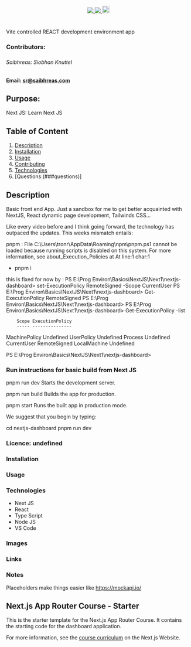 <p align='center'>
  <a href="https://github.com/saibhreas">
    <img src="https://img.shields.io/badge/GitHub-100000?style=flat&logo=github&logoColor=white">
  </a>  
  <a href='https://www.linkedin.com/in/siobhanknuttel'>
      <img src='https://img.shields.io/badge/LinkedIn-blue?style=flat&logo=linkedin&labelColor=blue'>
  </a>
    <a href='https://www.upwork.com/freelancers/saibhreas'> 
    <img src='https://img.shields.io/badge/UpWork-6FDA44?style=flat&logo=Upwork&logoColor=white' witth="45" height="20"> 
  </a>
  
</p>

# 
Vite controlled REACT development environment app
  
<h3>Contributors:<h3>

<h6>Saibhreas: Siobhan Knuttel</h6>


#### Email: sr@saibhreas.com

## Purpose: 

Next JS: Learn Next JS

  
## Table of Content
  
  1. [Description](##description)
  2. [Installation](###instalation)
  3. [Usage](###usage)
  4. [Contributing](###contributing)
  5. [Technologies](###technologies)
  6. [Questions:(###questions)]
  
## Description

Basic front end App.  Just a sandbox for me to get better acquainted with NextJS, React dynamic page development, Tailwinds CSS...

Like every video before and I think going forward, the technology has outpaced the updates.  This weeks mismatch entails:

pnpm : File C:\Users\tronr\AppData\Roaming\npm\pnpm.ps1 cannot be loaded because running scripts is 
disabled on this system. For more information, see about_Execution_Policies at 
At line:1 char:1
+ pnpm i 


this is fixed for now by :
PS E:\Prog Environ\Basics\NextJS\Next1\nextjs-dashboard> set-ExecutionPolicy RemoteSigned -Scope CurrentUser
PS E:\Prog Environ\Basics\NextJS\Next1\nextjs-dashboard> Get-ExecutionPolicy
RemoteSigned
PS E:\Prog Environ\Basics\NextJS\Next1\nextjs-dashboard> 
PS E:\Prog Environ\Basics\NextJS\Next1\nextjs-dashboard> Get-ExecutionPolicy -list

        Scope ExecutionPolicy
        ----- ---------------
MachinePolicy       Undefined
   UserPolicy       Undefined
      Process       Undefined
  CurrentUser    RemoteSigned
 LocalMachine       Undefined


PS E:\Prog Environ\Basics\NextJS\Next1\nextjs-dashboard>

### Run instructions for basic build from Next JS

  pnpm run dev
    Starts the development server.

  pnpm run build
    Builds the app for production.

  pnpm start
    Runs the built app in production mode.

We suggest that you begin by typing:

  cd nextjs-dashboard
  pnpm run dev

### Licence: undefined

### Installation
  
### Usage

### Technologies
* Next JS
* React
* Type Script
* Node JS
* VS Code

### Images

### Links


### Notes

 Placeholders make things easier like  https://mockapi.io/





## Next.js App Router Course - Starter





This is the starter template for the Next.js App Router Course. It contains the starting code for the dashboard application.

For more information, see the [course curriculum](https://nextjs.org/learn) on the Next.js Website.
